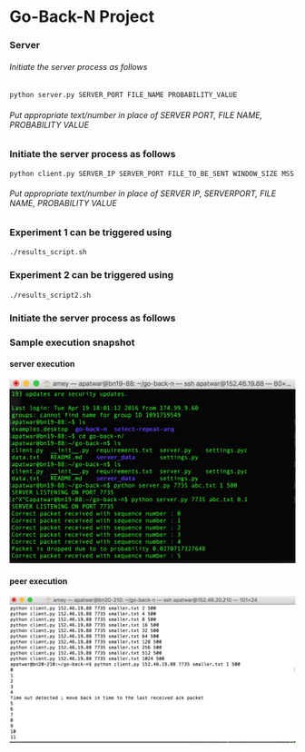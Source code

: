 # Go-Back-N Project 

### Server

###### Initiate the server process as follows

```
python server.py SERVER_PORT FILE_NAME PROBABILITY_VALUE
```
###### Put appropriate text/number in place of SERVER PORT, FILE NAME, PROBABILITY VALUE
### Initiate the server process as follows

```
python client.py SERVER_IP SERVER_PORT FILE_TO_BE_SENT WINDOW_SIZE MSS
```
###### Put appropriate text/number in place of SERVER IP, SERVERPORT, FILE NAME, PROBABILITY VALUE

### Experiment 1 can be triggered using
```
./results_script.sh
```
### Experiment 2 can be triggered using
```
./results_script2.sh
```
### Initiate the server process as follows

### Sample execution snapshot

#### server execution

![ScreenShot](server.png)

#### peer execution

![ScreenShot](client.png)



